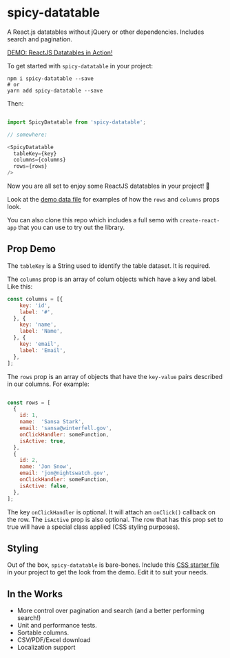 # spicy-datatable

A React.js datatables without jQuery or other dependencies. Includes search and pagination.

[DEMO: ReactJS Datatables in Action!](https://build-pkdluocqsu.now.sh)

To get started with `spicy-datatable` in your project:

```
npm i spicy-datatable --save
# or
yarn add spicy-datatable --save
```

Then:

```javascript

import SpicyDatatable from 'spicy-datatable';

// somewhere:

<SpicyDatatable
  tableKey={key}
  columns={columns}
  rows={rows}
/>

```

Now you are all set to enjoy some ReactJS datatables in your project! 🙌

Look at the [demo data file](https://github.com/filipdanic/spicy-datatable/blob/master/src/demo-data.js) for examples of how the `rows` and `columns` props look.

You can also clone this repo which includes a full semo with `create-react-app` that you can use to try out the library.

## Prop Demo

The `tableKey` is a String used to identify the table dataset. It is required.

The `columns` prop is an array of colum objects which have a key and label. Like this:

```javascript
const columns = [{
    key: 'id',
    label: '#',
  }, {
    key: 'name',
    label: 'Name',
  }, {
    key: 'email',
    label: 'Email',
  },
];
```

The `rows` prop is an array of objects that have the `key-value` pairs described in our columns. For example:

```javascript

const rows = [
  {
    id: 1,
    name:  'Sansa Stark',
    email: 'sansa@winterfell.gov',
    onClickHandler: someFunction,
    isActive: true,
  },
  {
    id: 2,
    name: 'Jon Snow',
    email: 'jon@nightswatch.gov',
    onClickHandler: someFunction,
    isActive: false,
  },
];
```

The key `onClickHandler` is optional. It will attach an `onClick()` callback on the row. The `isActive` prop is also optional. The row that has this prop set to true will have a special class applied (CSS styling purposes).

## Styling

Out of the box, `spicy-datatable` is bare-bones. Include this [CSS starter file](https://github.com/filipdanic/spicy-datatable/blob/master/src/sample-styles.css) in your project to get the look from the demo. Edit it to suit your needs.

## In the Works

- More control over pagination and search (and a better performing search!)
- Unit and performance tests.
- Sortable columns.
- CSV/PDF/Excel download
- Localization support
